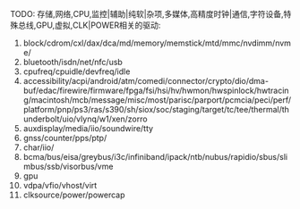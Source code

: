 TODO:
存储,网络,CPU,监控|辅助|纯软|杂项,多媒体,高精度时钟|通信,字符设备,特殊总线,GPU,虚拟,CLK|POWER相关的驱动:

1. block/cdrom/cxl/dax/dca/md/memory/memstick/mtd/mmc/nvdimm/nvme/
2. bluetooth/isdn/net/nfc/usb
3. cpufreq/cpuidle/devfreq/idle
4. accessibility/acpi/android/atm/comedi/connector/crypto/dio/dma-buf/edac/firewire/firmware/fpga/fsi/hsi/hv/hwmon/hwspinlock/hwtracing/macintosh/mcb/message/misc/most/parisc/parport/pcmcia/peci/perf/platform/pnp/ps3/ras/s390/sh/siox/soc/staging/target/tc/tee/thermal/thunderbolt/uio/vlynq/w1/xen/zorro
5. auxdisplay/media/iio/soundwire/tty
6. gnss/counter/pps/ptp/
7. char/iio/
8. bcma/bus/eisa/greybus/i3c/infiniband/ipack/ntb/nubus/rapidio/sbus/slimbus/ssb/visorbus/vme
9. gpu
10. vdpa/vfio/vhost/virt
11. clksource/power/powercap
